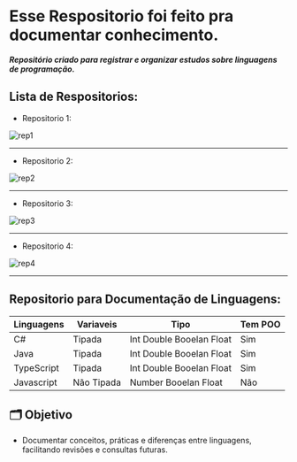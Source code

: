 # Esse Respositorio foi feito pra documentar conhecimento.

***Repositório criado para registrar e organizar estudos sobre linguagens de programação.***

## Lista de Respositorios:

- Repositorio 1:

![rep1](https://github.com/SidneiAJr/Documentacao_Linguagens/blob/main/prints/1.PNG)

---
- Repositorio 2:

![rep2](https://github.com/SidneiAJr/Documentacao_Linguagens/blob/main/prints/3.PNG)

---

- Repositorio 3:

![rep3](https://github.com/SidneiAJr/Documentacao_Linguagens/blob/main/prints/5.PNG)

---
- Repositorio 4:

![rep4](https://github.com/SidneiAJr/Documentacao_Linguagens/blob/main/prints/6.PNG)

---
## Repositorio para Documentação de Linguagens:

| Linguagens | Variaveis | Tipo |Tem POO
|-------------|-------------|-------------|-------------|
| C#             | Tipada     | Int Double Booelan Float     | Sim |
| Java           | Tipada     | Int Double Booelan Float     | Sim |
| TypeScript     | Tipada     | Int Double Booelan Float      | Sim|
| Javascript     | Não Tipada  | Number Booelan Float    | Não|


## 🗂️ Objetivo

- Documentar conceitos, práticas e diferenças entre linguagens, facilitando revisões e consultas futuras.

